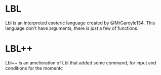 # LBL
Lbl is an interpreted esoteric language created by @MrGaroyle134. This language don't have arguments, there is just a few of functions.

# LBL++ 
Lbl++ is an amelioration of Lbl that added some command, for input and conditions for the momentc